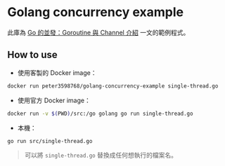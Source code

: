 # Golang concurrency example

此庫為 [Go 的並發：Goroutine 與 Channel 介紹](https://peterhpchen.github.io/2020/03/08/goroutine-and-channel.html) 一文的範例程式。

## How to use

* 使用客製的 Docker image：

```bash
docker run peter3598768/golang-concurrency-example single-thread.go
```

* 使用官方 Docker image：

```bash
docker run -v $(PWD)/src:/go golang go run single-thread.go
```

* 本機：

```bash
go run src/single-thread.go
```

> 可以將 `single-thread.go` 替換成任何想執行的檔案名。
